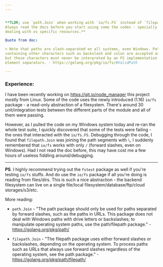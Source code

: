 ```yaml
---
---


**TLDR; use `path.Join` when working with `io/fs.FS` instead of `filepath.Join`.
Always read the docs before you start using some the codes - specially if you're
dealing with os specific resources.**

Quote from doc:

> Note that paths are slash-separated on all systems, even Windows. Paths
containing other characters such as backslash and colon are accepted as valid,
but those characters must never be interpreted by an FS implementation as path
element separators. - https://golang.org/pkg/io/fs/#ValidPath

---
```


### Experience:

I have been recently working on https://git.io/node_manager this project mostly
from Linux. Some of the code uses the newly introduced (1.16) `io/fs` package -
a read-only abstraction of a filesystem. There's around 30 unit/integration
tests between the different parts of the module and all of them were passing.

However, as I pulled the code on my Windows system today and re-ran the whole
test suite, I quickly discovered that some of the tests were failing - the ones
that interacted with the `io/fs.FS`. Debugging through the code, I found that
`filepath.Join` was joining the path segments with `\`, I suddenly remembered
that `io/fs` works with only `/` (forward slashes, even on Windows). Had I not
read the doc before, this may have cost me a few hours of useless fiddling
around/debugging.

---

**PS**. I highly recommend trying out the `fstest` package as well if you're
testing `io/fs` stuffs. And do use the `io/fs` package if all you're doing is
reading from files/dirs. This is such a nice abstraction - the backend
filesystem can live on a single file/local filesystem/database/ftp/cloud
storages/s3/etc.

More reading:

* `path.Join` - "The path package should only be used for paths separated by
  forward slashes, such as the paths in URLs. This package does not deal with
  Windows paths with drive letters or backslashes; to manipulate operating
  system paths, use the path/filepath package." - https://golang.org/pkg/path/

* `filepath.Join` - "The filepath package uses either forward slashes or
  backslashes, depending on the operating system. To process paths such as URLs
  that always use forward slashes regardless of the operating system, see the
  path package." - https://golang.org/pkg/path/filepath/